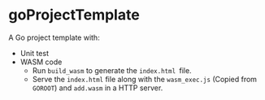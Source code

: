 # goProjectTemplate

A Go project template with:
 - Unit test
 - WASM code 
      - Run `build_wasm` to generate the `index.html `file.
      - Serve the `index.html` file along with the `wasm_exec.js` (Copied from `GOROOT`) and `add.wasm` in a HTTP server.